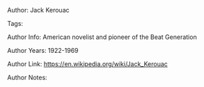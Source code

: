 Author: Jack Kerouac

Tags:

Author Info:  American novelist and pioneer of the Beat Generation

Author Years: 1922-1969

Author Link:  https://en.wikipedia.org/wiki/Jack_Kerouac

Author Notes:


